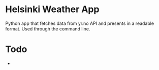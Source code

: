 # Helsinki Weather App

Python app that fetches data from yr.no API and presents in a readable format. Used through the command line.

# Todo

- 